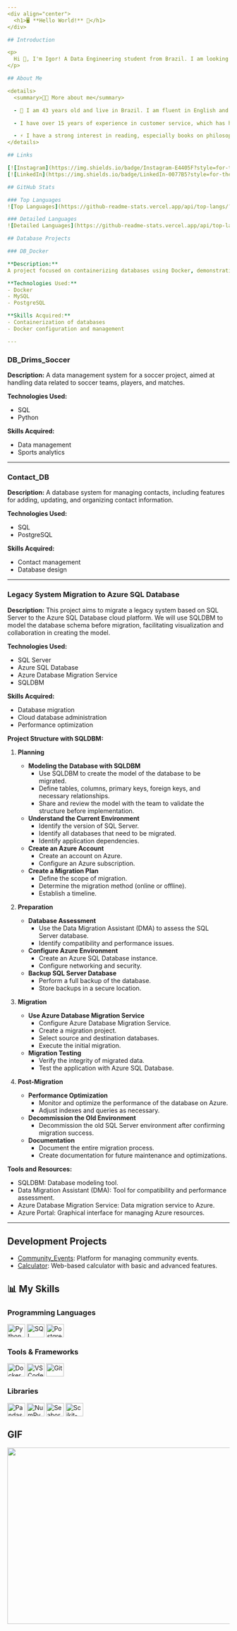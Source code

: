 ```yaml
---
<div align="center">
  <h1>🖥️ **Hello World!** 🌟</h1>
</div>

## Introduction

<p>
  Hi 👋, I'm Igor! A Data Engineering student from Brazil. I am looking for my first opportunity as a Database Administrator.
</p>

## About Me

<details>
  <summary>👨‍💻 More about me</summary>

  - 💬 I am 43 years old and live in Brazil. I am fluent in English and studying Data Engineering. I have experience with SQL, Python, Data Analysis, Data Visualization, and basic Database Administration (DBA). I have completed courses in MySQL, Postgres, Docker, and data modeling. I am working on practical projects to gain experience as a DBA, with the goal of advancing to a Data Manager in the future. I am also studying basic data engineering and Big Data concepts, and planning to implement a small ETL project.

  - I have over 15 years of experience in customer service, which has helped me develop important skills such as creativity, communication, marketing, analytical abilities, and community and social media management.

  - ⚡ I have a strong interest in reading, especially books on philosophy, stoicism, politics, and German literature, as well as manga and comics. I also enjoy exploring articles on databases in less common languages, like Mandarin. In my free time, I love watching movies and playing video games with my son. I believe our personal interests not only enrich our worldview but also enhance our ability to solve problems creatively and effectively. \o/
</details>

## Links

[![Instagram](https://img.shields.io/badge/Instagram-E4405F?style=for-the-badge&logo=instagram&logoColor=white)](https://www.instagram.com/igor_drims)
[![LinkedIn](https://img.shields.io/badge/LinkedIn-0077B5?style=for-the-badge&logo=linkedin&logoColor=white)](https://www.linkedin.com/in/igor-hilario)

## GitHub Stats

### Top Languages
![Top Languages](https://github-readme-stats.vercel.app/api/top-langs/?username=DeckSnover&layout=compact)

### Detailed Languages
![Detailed Languages](https://github-readme-stats.vercel.app/api/top-langs/?username=DeckSnover&theme=dark&hide=javascript,html&langs_count=10)

## Database Projects

### DB_Docker

**Description:**
A project focused on containerizing databases using Docker, demonstrating the ability to manage and deploy database environments in a containerized setup.

**Technologies Used:**
- Docker
- MySQL
- PostgreSQL

**Skills Acquired:**
- Containerization of databases
- Docker configuration and management

---
```


### DB_Drims_Soccer

**Description:**
A data management system for a soccer project, aimed at handling data related to soccer teams, players, and matches.

**Technologies Used:**
- SQL
- Python

**Skills Acquired:**
- Data management
- Sports analytics

---

### Contact_DB

**Description:**
A database system for managing contacts, including features for adding, updating, and organizing contact information.

**Technologies Used:**
- SQL
- PostgreSQL

**Skills Acquired:**
- Contact management
- Database design

---

### Legacy System Migration to Azure SQL Database

**Description:**
This project aims to migrate a legacy system based on SQL Server to the Azure SQL Database cloud platform. We will use SQLDBM to model the database schema before migration, facilitating visualization and collaboration in creating the model.

**Technologies Used:**
- SQL Server
- Azure SQL Database
- Azure Database Migration Service
- SQLDBM

**Skills Acquired:**
- Database migration
- Cloud database administration
- Performance optimization

**Project Structure with SQLDBM:**

1. **Planning**
   - **Modeling the Database with SQLDBM**
     - Use SQLDBM to create the model of the database to be migrated.
     - Define tables, columns, primary keys, foreign keys, and necessary relationships.
     - Share and review the model with the team to validate the structure before implementation.
   - **Understand the Current Environment**
     - Identify the version of SQL Server.
     - Identify all databases that need to be migrated.
     - Identify application dependencies.
   - **Create an Azure Account**
     - Create an account on Azure.
     - Configure an Azure subscription.
   - **Create a Migration Plan**
     - Define the scope of migration.
     - Determine the migration method (online or offline).
     - Establish a timeline.

2. **Preparation**
   - **Database Assessment**
     - Use the Data Migration Assistant (DMA) to assess the SQL Server database.
     - Identify compatibility and performance issues.
   - **Configure Azure Environment**
     - Create an Azure SQL Database instance.
     - Configure networking and security.
   - **Backup SQL Server Database**
     - Perform a full backup of the database.
     - Store backups in a secure location.

3. **Migration**
   - **Use Azure Database Migration Service**
     - Configure Azure Database Migration Service.
     - Create a migration project.
     - Select source and destination databases.
     - Execute the initial migration.
   - **Migration Testing**
     - Verify the integrity of migrated data.
     - Test the application with Azure SQL Database.

4. **Post-Migration**
   - **Performance Optimization**
     - Monitor and optimize the performance of the database on Azure.
     - Adjust indexes and queries as necessary.
   - **Decommission the Old Environment**
     - Decommission the old SQL Server environment after confirming migration success.
   - **Documentation**
     - Document the entire migration process.
     - Create documentation for future maintenance and optimizations.

**Tools and Resources:**
- SQLDBM: Database modeling tool.
- Data Migration Assistant (DMA): Tool for compatibility and performance assessment.
- Azure Database Migration Service: Data migration service to Azure.
- Azure Portal: Graphical interface for managing Azure resources.

---

## Development Projects

- [Community_Events](https://github.com/deckSnover/CommunityEvents.git): Platform for managing community events.
- [Calculator](https://github.com/deckSnover/Proj_Desenv.git): Web-based calculator with basic and advanced features.

## 📊 **My Skills**

### Programming Languages
<div>
  <img align="center" alt="Python" height="30" width="40" src="https://cdn.jsdelivr.net/gh/devicons/devicon/icons/python/python-original.svg">
  <img align="center" alt="SQL" height="30" width="40" src="https://cdn.jsdelivr.net/gh/devicons/devicon/icons/mysql/mysql-original.svg">
  <img align="center" alt="PostgreSQL" height="30" width="40" src="https://cdn.jsdelivr.net/gh/devicons/devicon/icons/postgresql/postgresql-original.svg">
</div>

### Tools & Frameworks
<div>
  <img align="center" alt="Docker" height="30" width="40" src="https://cdn.jsdelivr.net/gh/devicons/devicon/icons/docker/docker-original.svg">
  <img align="center" alt="VSCode" height="30" width="40" src="https://cdn.jsdelivr.net/gh/devicons/devicon/icons/vscode/vscode-original.svg">
  <img align="center" alt="Git" height="30" width="40" src="https://cdn.jsdelivr.net/gh/devicons/devicon/icons/git/git-original.svg">
</div>

### Libraries
<div>
  <img align="center" alt="Pandas" height="30" width="40" src="https://cdn.jsdelivr.net/gh/devicons/devicon/icons/pandas/pandas-original.svg">
  <img align="center" alt="NumPy" height="30" width="40" src="https://cdn.jsdelivr.net/gh/devicons/devicon/icons/numpy/numpy-original.svg">
  <img align="center" alt="Seaborn" height="30" width="40" src="https://cdn.jsdelivr.net/gh/devicons/devicon/icons/seaborn/seaborn-original.svg">
  <img align="center" alt="Scikit-learn" height="30" width="40" src="https://cdn.jsdelivr.net/gh/devicons/devicon/icons/scikit-learn/scikit-learn-original.svg">
</div>

## GIF
<p align="center">
  <img src="https://static.wixstatic.com/media/5cfe14_30977ca5f4d04cc2a8977a980baf19a9~mv2.gif" alt="Skills Chart" width="1400" height="400"/>
</p>

